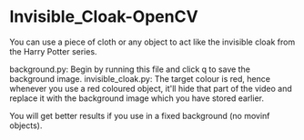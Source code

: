 # Invisible_Cloak-OpenCV

You can use a piece of cloth or any object to act like the invisible cloak from the Harry Potter series.

background.py: Begin by running this file and click q to save the background image.
invisible_cloak.py: The target colour is red, hence whenever you use a red coloured object, it'll hide that part of the video and replace it with the background image which you have stored earlier.

You will get better results if you use in a fixed background (no movinf objects).
